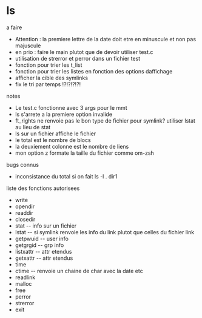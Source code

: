 # ls

a faire
- Attention : la premiere lettre de la date doit etre en minuscule et non pas majuscule
-  en prio : faire le main plutot que de devoir utiliser test.c
- utilisation de strerror et perror dans un fichier test
- fonction pour trier les t_list
- fonction pour trier les listes en fonction des options daffichage
- afficher la cible des symlinks
- fix le tri par temps !?!?!?!?!

notes
- Le test.c fonctionne avec 3 args pour le mmt
- ls s'arrete a la premiere option invalide
- ft_rights ne renvoie pas le bon type de fichier pour symlink? utiliser lstat au lieu de stat
- ls sur un fichier affiche le fichier
- le total est le nombre de blocs
- la deuxiement colonne est le nombre de liens
- mon option z formate la taille du fichier comme om-zsh

bugs connus
- inconsistance du total si on fait ls -l . dir1

liste des fonctions autorisees
- write
- opendir
- readdir
- closedir
- stat -- info sur un fichier
- lstat -- si symlink renvoie les info du link plutot que celles du fichier link
- getpwuid -- user info
- getgrgid  -- grp info
- listxattr -- attr etendus
- getxattr -- attr etendus
- time
- ctime -- renvoie un chaine de char avec la date etc
- readlink
- malloc
- free
- perror
- strerror
- exit
